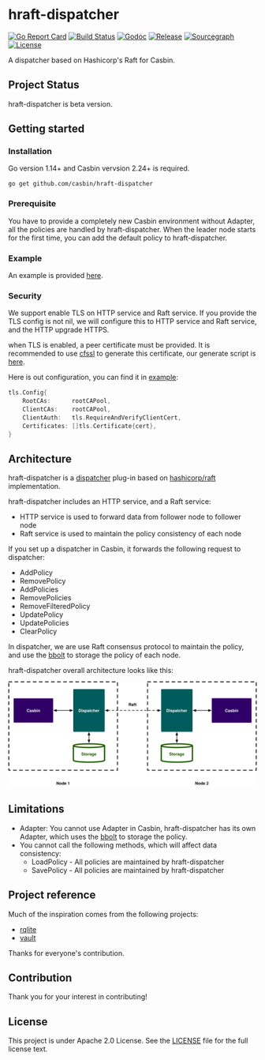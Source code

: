 # hraft-dispatcher 

[![Go Report Card](https://goreportcard.com/badge/github.com/casbin/hraft-dispatcher)](https://goreportcard.com/report/github.com/casbin/hraft-dispatcher)
[![Build Status](https://github.com/casbin/hraft-dispatcher/actions/workflows/main.yml/badge.svg)](https://github.com/casbin/hraft-dispatcher/actions?workflow=main)
[![Godoc](https://godoc.org/github.com/casbin/hraft-dispatcher?status.svg)](https://pkg.go.dev/github.com/casbin/hraft-dispatcher)
[![Release](https://img.shields.io/github/v/release/casbin/hraft-dispatcher)](https://github.com/casbin/hraft-dispatcher/releases)
[![Sourcegraph](https://sourcegraph.com/github.com/casbin/hraft-dispatcher/-/badge.svg)](https://sourcegraph.com/github.com/casbin/hraft-dispatcher?badge)
[![License](https://img.shields.io/github/license/casbin/hraft-dispatcher?color=blue)](https://github.com/casbin/hraft-dispatcher/blob/main/LICENSE)

A dispatcher based on Hashicorp's Raft for Casbin.

## Project Status

hraft-dispatcher is beta version.

## Getting started

### Installation

Go version 1.14+ and Casbin vervsion 2.24+ is required.

```shell
go get github.com/casbin/hraft-dispatcher
```

### Prerequisite

You have to provide a completely new Casbin environment without Adapter, all the policies are handled by hraft-dispatcher. 
When the leader node starts for the first time, you can add the default policy to hraft-dispatcher.

### Example

An example is provided [here](./example).

### Security

We support enable TLS on HTTP service and Raft service. 
If you provide the TLS config is not nil, we will configure this to HTTP service and Raft service, and the HTTP upgrade HTTPS.

when TLS is enabled, a peer certificate must be provided. It is recommended to use [cfssl](https://github.com/cloudflare/cfssl) to generate this certificate, our generate script is [here](./testdata/ca/generate.sh).

Here is out configuration, you can find it in [example](./example/main.go):
```go
tls.Config{
    RootCAs:      rootCAPool,
    ClientCAs:    rootCAPool,
    ClientAuth:   tls.RequireAndVerifyClientCert,
    Certificates: []tls.Certificate{cert},
}
```

## Architecture

hraft-dispatcher is a [dispatcher](https://casbin.org/docs/dispatchers) plug-in based on [hashicorp/raft](https://github.com/hashicorp/raft) implementation.

hraft-dispatcher includes an HTTP service, and a Raft service:

- HTTP service is used to forward data from follower node to follower node
- Raft service is used to maintain the policy consistency of each node

If you set up a dispatcher in Casbin, it forwards the following request to dispatcher:

- AddPolicy
- RemovePolicy
- AddPolicies
- RemovePolicies
- RemoveFilteredPolicy
- UpdatePolicy
- UpdatePolicies
- ClearPolicy

In dispatcher, we are use Raft consensus protocol to maintain the policy, and use the [bbolt](https://github.com/etcd-io/bbolt) to storage the policy of each node.

hraft-dispatcher overall architecture looks like this:

![overall architecture](./docs/images/dispatcher-architecture.svg)

## Limitations

- Adapter: You cannot use Adapter in Casbin, hraft-dispatcher has its own Adapter, which uses the [bbolt](https://github.com/etcd-io/bbolt) to storage the policy.
- You cannot call the following methods, which will affect data consistency:
  - LoadPolicy - All policies are maintained by hraft-dispatcher
  - SavePolicy - All policies are maintained by hraft-dispatcher


## Project reference

Much of the inspiration comes from the following projects:

- [rqlite](https://github.com/rqlite/rqlite)
- [vault](https://github.com/hashicorp/vault)

Thanks for everyone's contribution.

## Contribution

Thank you for your interest in contributing!

## License

This project is under Apache 2.0 License. See the [LICENSE](LICENSE) file for the full license text.